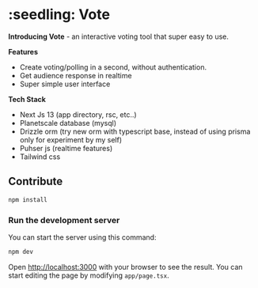 <div align="left">
  <h1>:seedling: Vote</h1>
</div>

**Introducing Vote** - an interactive voting tool that super easy to use.

**Features**
- Create voting/polling in a second, without authentication.
- Get audience response in realtime
- Super simple user interface

**Tech Stack**
- Next Js 13 (app directory, rsc, etc..)
- Planetscale database (mysql)
- Drizzle orm (try new orm with typescript base, instead of using prisma only for experiment by my self)
- Puhser js (realtime features)
- Tailwind css


## Contribute

```bash
npm install
```

### Run the development server

You can start the server using this command:

```bash
npm dev
```

Open [http://localhost:3000](http://localhost:3000) with your browser to see the result. You can start editing the page by modifying `app/page.tsx`.